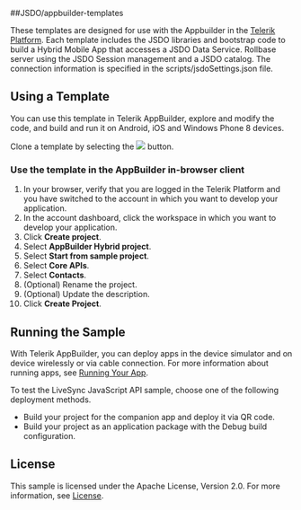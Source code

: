 ##JSDO/appbuilder-templates

These templates are designed for use with the Appbuilder in the [Telerik Platform](https://platform.telerik.com).
Each template includes the JSDO libraries and bootstrap code to build a Hybrid Mobile App that accesses a JSDO Data Service. Rollbase server using the JSDO Session management and a JSDO catalog. The connection information is specified in the scripts/jsdoSettings.json file.


## Using a Template

You can use this template in Telerik AppBuilder, explore and modify the code, and build and run it on Android, iOS and Windows Phone 8 devices.

Clone a template by selecting the <img src="http://docs.telerik.com/platform/appbuilder/sample-apps/images/try-in-appbuilder.png"/> button.



### Use the template in the AppBuilder in-browser client

1. In your browser, verify that you are logged in the Telerik Platform and you have switched to the account in which you want to develop your application.
1. In the account dashboard, click the workspace in which you want to develop your application.
1. Click **Create project**.
1. Select **AppBuilder Hybrid project**.
1. Select **Start from sample project**.
1. Select **Core APIs**.
1. Select **Contacts**.
1. (Optional) Rename the project.
1. (Optional) Update the description.
1. Click **Create Project**.


## Running the Sample

With Telerik AppBuilder, you can deploy apps in the device simulator and on device wirelessly or via cable connection. For more information about running apps, see [Running Your App][Running Your App].

To test the LiveSync JavaScript API sample, choose one of the following deployment methods.

* Build your project for the companion app and deploy it via QR code.
* Build your project as an application package with the Debug build configuration.

## License

This sample is licensed under the Apache License, Version 2.0. For more information, see [License][License].

[License]: License.md
[Running Your App]: http://docs.telerik.com/platform/appbuilder/testing-your-app/run-your-app
